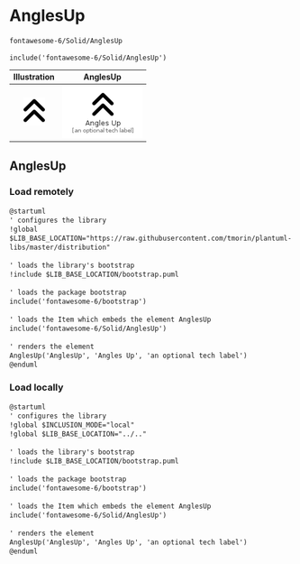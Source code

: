 # AnglesUp


```text
fontawesome-6/Solid/AnglesUp
```

```text
include('fontawesome-6/Solid/AnglesUp')
```



| Illustration | AnglesUp |
| :---: | :---: |
| ![illustration for Illustration](../../fontawesome-6/Solid/AnglesUp.png) | ![illustration for AnglesUp](../../fontawesome-6/Solid/AnglesUp.Local.png) |




## AnglesUp

### Load remotely
```plantuml
@startuml
' configures the library
!global $LIB_BASE_LOCATION="https://raw.githubusercontent.com/tmorin/plantuml-libs/master/distribution"

' loads the library's bootstrap
!include $LIB_BASE_LOCATION/bootstrap.puml

' loads the package bootstrap
include('fontawesome-6/bootstrap')

' loads the Item which embeds the element AnglesUp
include('fontawesome-6/Solid/AnglesUp')

' renders the element
AnglesUp('AnglesUp', 'Angles Up', 'an optional tech label')
@enduml
```

### Load locally
```plantuml
@startuml
' configures the library
!global $INCLUSION_MODE="local"
!global $LIB_BASE_LOCATION="../.."

' loads the library's bootstrap
!include $LIB_BASE_LOCATION/bootstrap.puml

' loads the package bootstrap
include('fontawesome-6/bootstrap')

' loads the Item which embeds the element AnglesUp
include('fontawesome-6/Solid/AnglesUp')

' renders the element
AnglesUp('AnglesUp', 'Angles Up', 'an optional tech label')
@enduml
```


